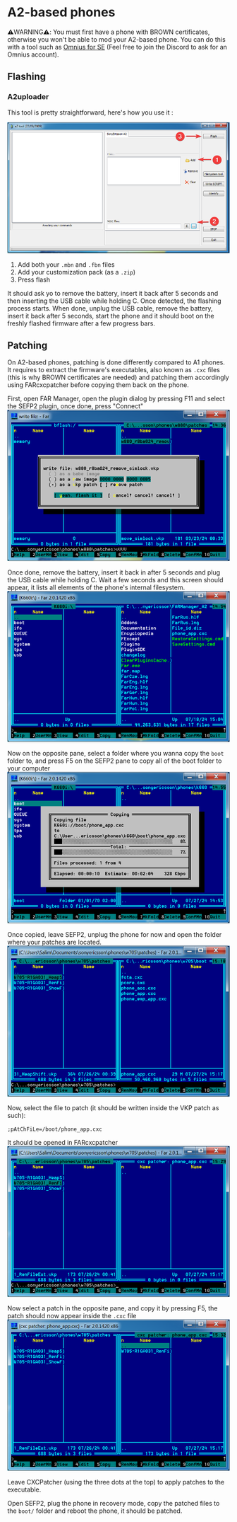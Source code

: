 # A2-based phones
⚠️WARNING⚠️: You must first have a phone with BROWN certificates, otherwise you won't be able to mod your A2-based phone. You can do this with a tool such as [Omnius for SE](https://www.kaijousuru.com/) (Feel free to join the Discord to ask for an Omnius account).

## Flashing
### A2uploader
This tool is pretty straightforward, here's how you use it :

![A2Uploader Steps](_static/a2flasher_1.png)

1. Add both your `.mbn` and `.fbn` files
2. Add your customization pack (as a `.zip`)
3. Press flash


It should ask yo to remove the battery, insert it back after 5 seconds and then inserting the USB cable while holding C. Once detected, the flashing process starts. When done, unplug the USB cable, remove the battery, insert it back after 5 seconds, start the phone and it should boot on the freshly flashed firmware after a few progress bars.


## Patching
On A2-based phones, patching is done differently compared to A1 phones. It requires to extract the firmware's executables, also known as `.cxc` files (this is why BROWN certificates are needed) and patching them accordingly using FARcxcpatcher before copying them back on the phone. 

First, open FAR Manager, open the plugin dialog by pressing F11 and select the SEFP2 plugin, once done, press "Connect"
![SEFP2 Dialog](_static/A2_SEFP2_1.png)

Once done, remove the battery, insert it back in after 5 seconds and plug the USB cable while holding C.
Wait a few seconds and this screen should appear, it lists all elements of the phone's internal filesystem.
![SEFP2 Folders](_static/A2_SEFP2_2.png)

Now on the opposite pane, select a folder where you wanna copy the `boot` folder to, and press F5 on the SEFP2 pane to copy all of the boot folder to your computer
![SEFP2 Copy](_static/A2_SEFP2_3.png)

Once copied, leave SEFP2, unplug the phone for now and open the folder where your patches are located.
![CXCPatcher Step 1](_static/A2_CXCPATCHER_1.png)

Now, select the file to patch (it should be written inside the VKP patch as such):
```
;pAtChFiLe=/boot/phone_app.cxc
```

It should be opened in FARcxcpatcher
![CXCPatcher Step 2](_static/A2_CXCPATCHER_2.png)

Now select a patch in the opposite pane, and copy it by pressing F5, the patch should now appear inside the `.cxc` file
![CXCPatcher Step 3](_static/A2_CXCPATCHER_3.png)

Leave CXCPatcher (using the three dots at the top) to apply patches to the executable.

Open SEFP2, plug the phone in recovery mode, copy the patched files to the `boot/` folder and reboot the phone, it should be patched.